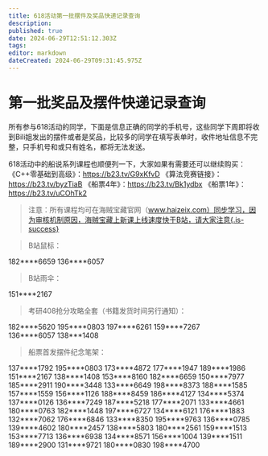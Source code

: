 ```yaml
---
title: 618活动第一批摆件及奖品快递记录查询
description: 
published: true
date: 2024-06-29T12:51:12.303Z
tags: 
editor: markdown
dateCreated: 2024-06-29T09:31:45.975Z
---
```


# 第一批奖品及摆件快递记录查询

所有参与618活动的同学，下面是信息正确的同学的手机号，这些同学下周即将收到Bili姐发出的摆件或者是奖品，比较多的同学在填写表单时，收件地址信息不完整，只手机号和或只有姓名，都将无法发送。

618活动中的船说系列课程也顺便列一下，大家如果有需要还可以继续购买：
《C++零基础到高级》：https://b23.tv/G9xKfvD
《算法竞赛链接》：https://b23.tv/byzTiaB
《船票4年》：https://b23.tv/Bk1ydbx
《船票1年》：https://b23.tv/uCOhTk2

> 注意：所有课程均可在海贼宝藏官网（www.haizeix.com）同步学习，因为审核机制原因，海贼宝藏上新课上线速度快于B站，请大家注意{.is-success}

> B站鼠标：

182\*\***6659
136\*\***6057

> B站雨伞：

151\*\***2167

> 考研408抢分攻略全套（书籍发货时间另行通知）：

182\*\***5620
195\*\***0803
197\*\***6261
159\*\***7267  
136\*\***6057
138\*\**1408

> 船票首发摆件纪念笔架：

137\*\***1792
195\*\***0803
173\*\***4872
177\*\***1947
189\*\***1986
151\*\***2167
138\*\***1408
153\*\***8160
182\*\***6659
150\*\***7977
185\*\***2911
190\*\***3448
133\*\***6649
198\*\***8373
188\*\***1585
157\*\***1559
156\*\***1126
188\*\***8459
186\*\***4127
134\*\***5374
137\*\***0126
136\*\***7249
187\*\***5218
177\*\***2071
133\*\***4661
180\*\***0763
182\*\***1448
197\*\***6727
134\*\***6121
176\*\***1883
132\*\***7062
176\*\***6846
133\*\***8350
195\*\***9763
136\*\***0785
139\*\***4602
180\*\***2457
138\*\***5803
180\*\***2561
159\*\***1513
153\*\***7713
136\*\***6938
134\*\***8571
156\*\***1004
139\*\***1511
189\*\***2900
131\*\***9721
180\*\***0830
198\*\***4700